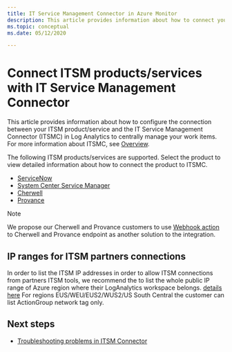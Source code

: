 ```yaml
---
title: IT Service Management Connector in Azure Monitor
description: This article provides information about how to connect your ITSM products/services with the IT Service Management Connector (ITSMC) in Azure Monitor to centrally monitor and manage the ITSM work items.
ms.topic: conceptual
ms.date: 05/12/2020

---
```


# Connect ITSM products/services with IT Service Management Connector
This article provides information about how to configure the connection between your ITSM product/service and the IT Service Management Connector (ITSMC) in Log Analytics to centrally manage your work items. For more information about ITSMC,  see [Overview](./itsmc-overview.md).

The following ITSM products/services are supported. Select the product to view detailed information about how to connect the product to ITSMC.

- [ServiceNow](./itsmc-connections-servicenow.md)
- [System Center Service Manager](./itsmc-connections-scsm.md)
- [Cherwell](./itsmc-connections-cherwell.md)
- [Provance](./itsmc-connections-provance.md)

> [!NOTE]
> We propose our Cherwell and Provance customers to use [Webhook action](./action-groups.md#webhook) to Cherwell and Provance endpoint as another solution to the integration.

## IP ranges for ITSM partners connections
In order to list the ITSM IP addresses in order to allow ITSM connections from partners ITSM tools, we recommend the to list the whole public IP range of Azure region where their LogAnalytics workspace belongs. [details here](https://www.microsoft.com/en-us/download/details.aspx?id=56519)
For regions EUS/WEU/EUS2/WUS2/US South Central the customer can list ActionGroup network tag only.

## Next steps

* [Troubleshooting problems in ITSM Connector](./itsmc-resync-servicenow.md)

